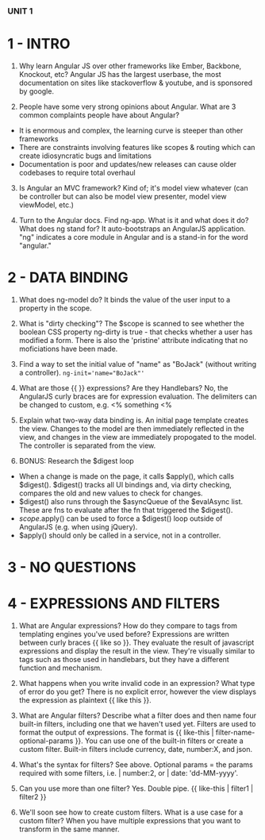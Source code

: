 ### UNIT 1 ###

# 1 - INTRO #
1. Why learn Angular JS over other frameworks like Ember, Backbone, Knockout, etc?
Angular JS has the largest userbase, the most documentation on sites like stackoverflow & youtube, and is sponsored by google.

2. People have some very strong opinions about Angular. What are 3 common complaints people have about Angular?
* It is enormous and complex, the learning curve is steeper than other frameworks
* There are constraints involving features like scopes & routing which can create idiosyncratic bugs and limitations
* Documentation is poor and updates/new releases can cause older codebases to require total overhaul

3. Is Angular an MVC framework?
Kind of; it's model view whatever (can be controller but can also be model view presenter, model view viewModel, etc.)

4. Turn to the Angular docs. Find ng-app. What is it and what does it do? What does ng stand for?
It auto-bootstraps an AngularJS application. "ng" indicates a core module in Angular and is a stand-in for the word "angular."

# 2 - DATA BINDING #
1. What does ng-model do?
It binds the value of the user input to a property in the scope.

2. What is "dirty checking"?
The $scope is scanned to see whether the boolean CSS property ng-dirty is true - that checks whether a user has modified a form. There is also the 'pristine' attribute indicating that no moficiations have been made.

3. Find a way to set the initial value of "name" as "BoJack" (without writing a controller).
`ng-init='name="BoJack"'`

4. What are those {{ }} expressions? Are they Handlebars?
No, the AngularJS curly braces are for expression evaluation. The delimiters can be changed to custom, e.g. <% something <%

5. Explain what two-way data binding is.
An initial page template creates the view. Changes to the model are then immediately reflected in the view, and changes in the view are immediately propogated to the model. The controller is separated from the view.

6. BONUS: Research the $digest loop
* When a change is made on the page, it calls $apply(), which calls $digest(). $digest() tracks all UI bindings and, via dirty checking, compares the old and new values to check for changes.
* $digest() also runs through the $asyncQueue of the $evalAsync list. These are fns to evaluate after the fn that triggered the $digest().
* $scope.$apply() can be used to force a $digest() loop outside of AngularJS (e.g. when using jQuery).
* $apply() should only be called in a service, not in a controller.

# 3 - NO QUESTIONS #

# 4 - EXPRESSIONS AND FILTERS #

1. What are Angular expressions? How do they compare to tags from templating engines you've used before?
Expressions are written between curly braces {{ like so }}. They evaluate the result of javascript expressions and display the result in the view. They're visually similar to tags such as those used in handlebars, but they have a different function and mechanism.

2. What happens when you write invalid code in an expression? What type of error do you get?
There is no explicit error, however the view displays the expression as plaintext {{ like this }}.

3. What are Angular filters? Describe what a filter does and then name four built-in filters, including one that we haven't used yet.
Filters are used to format the output of expressions. The format is {{ like-this | filter-name-optional-params }}. You can use one of the built-in filters or create a custom filter. Built-in filters include currency, date, number:X, and json.

4. What's the syntax for filters?
See above. Optional params = the params required with some filters, i.e. | number:2, or | date: 'dd-MM-yyyy'.

5. Can you use more than one filter?
Yes. Double pipe. {{ like-this | filter1 | filter2 }}

6. We'll soon see how to create custom filters. What is a use case for a custom filter?
When you have multiple expressions that you want to transform in the same manner.
